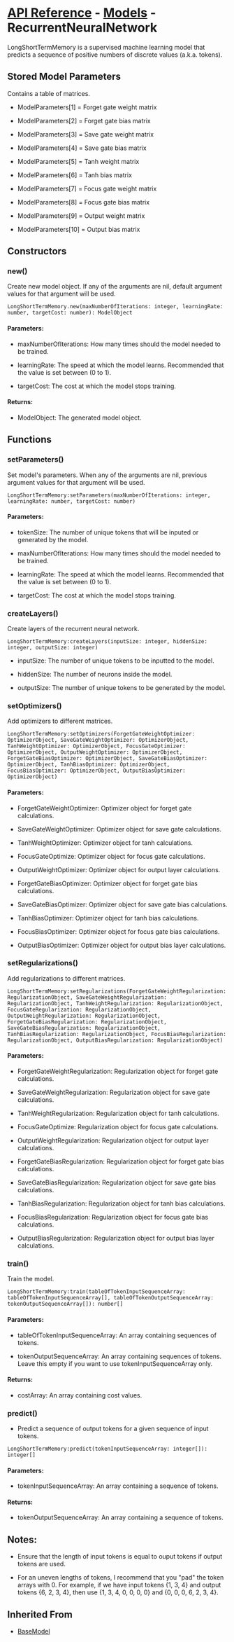 # [API Reference](../../API.md) - [Models](../Models.md) - RecurrentNeuralNetwork

LongShortTermMemory is a supervised machine learning model that predicts a sequence of positive numbers of discrete values (a.k.a. tokens).

## Stored Model Parameters

Contains a table of matrices.  

* ModelParameters[1] = Forget gate weight matrix

* ModelParameters[2] = Forget gate bias matrix

* ModelParameters[3] = Save gate weight matrix

* ModelParameters[4] = Save gate bias matrix

* ModelParameters[5] = Tanh weight matrix
	
* ModelParameters[6] = Tanh bias matrix
	
* ModelParameters[7] = Focus gate weight matrix
	
* ModelParameters[8] = Focus gate bias matrix
	
* ModelParameters[9] = Output weight matrix
	
* ModelParameters[10] = Output bias matrix

## Constructors

### new()

Create new model object. If any of the arguments are nil, default argument values for that argument will be used.

```
LongShortTermMemory.new(maxNumberOfIterations: integer, learningRate: number, targetCost: number): ModelObject
```

#### Parameters:

* maxNumberOfIterations: How many times should the model needed to be trained.

* learningRate: The speed at which the model learns. Recommended that the value is set between (0 to 1).

* targetCost: The cost at which the model stops training.

#### Returns:

* ModelObject: The generated model object.

## Functions

### setParameters()

Set model's parameters. When any of the arguments are nil, previous argument values for that argument will be used.

```
LongShortTermMemory:setParameters(maxNumberOfIterations: integer, learningRate: number, targetCost: number)
```

#### Parameters:

* tokenSize: The number of unique tokens that will be inputed or generated by the model.

* maxNumberOfIterations: How many times should the model needed to be trained.

* learningRate: The speed at which the model learns. Recommended that the value is set between (0 to 1).

* targetCost: The cost at which the model stops training.

### createLayers()

Create layers of the recurrent neural network.

```
LongShortTermMemory:createLayers(inputSize: integer, hiddenSize: integer, outputSize: integer)
```

* inputSize: The number of unique tokens to be inputted to the model.

* hiddenSize: The number of neurons inside the model.

* outputSize: The number of unique tokens to be generated by the model.

### setOptimizers()

Add optimizers to different matrices.

```
LongShortTermMemory:setOptimizers(ForgetGateWeightOptimizer: OptimizerObject, SaveGateWeightOptimizer: OptimizerObject, TanhWeightOptimizer: OptimizerObject, FocusGateOptimizer: OptimizerObject, OutputWeightOptimizer: OptimizerObject, ForgetGateBiasOptimizer: OptimizerObject, SaveGateBiasOptimizer: OptimizerObject, TanhBiasOptimizer: OptimizerObject, FocusBiasOptimizer: OptimizerObject, OutputBiasOptimizer: OptimizerObject)
```

#### Parameters:

* ForgetGateWeightOptimizer: Optimizer object for forget gate calculations.

* SaveGateWeightOptimizer: Optimizer object for save gate calculations.
  
* TanhWeightOptimizer: Optimizer object for tanh calculations.

* FocusGateOptimize: Optimizer object for focus gate calculations.
  
* OutputWeightOptimizer: Optimizer object for output layer calculations.

* ForgetGateBiasOptimizer: Optimizer object for forget gate bias calculations.

* SaveGateBiasOptimizer: Optimizer object for save gate bias calculations.

* TanhBiasOptimizer: Optimizer object for tanh bias calculations.

* FocusBiasOptimizer: Optimizer object for focus gate bias calculations.

* OutputBiasOptimizer: Optimizer object for output bias layer calculations.

### setRegularizations()

Add regularizations to different matrices.

```
LongShortTermMemory:setRegularizations(ForgetGateWeightRegularization: RegularizationObject, SaveGateWeightRegularization: RegularizationObject, TanhWeightRegularization: RegularizationObject, FocusGateRegularization: RegularizationObject, OutputWeightRegularization: RegularizationObject, ForgetGateBiasRegularization: RegularizationObject, SaveGateBiasRegularization: RegularizationObject, TanhBiasRegularization: RegularizationObject, FocusBiasRegularization: RegularizationObject, OutputBiasRegularization: RegularizationObject)
```

#### Parameters:

* ForgetGateWeightRegularization: Regularization object for forget gate calculations.

* SaveGateWeightRegularization: Regularization object for save gate calculations.
  
* TanhWeightRegularization: Regularization object for tanh calculations.

* FocusGateOptimize: Regularization object for focus gate calculations.
  
* OutputWeightRegularization: Regularization object for output layer calculations.

* ForgetGateBiasRegularization: Regularization object for forget gate bias calculations.

* SaveGateBiasRegularization: Regularization object for save gate bias calculations.

* TanhBiasRegularization: Regularization object for tanh bias calculations.

* FocusBiasRegularization: Regularization object for focus gate bias calculations.

* OutputBiasRegularization: Regularization object for output bias layer calculations.

### train()

Train the model. 

```
LongShortTermMemory:train(tableOfTokenInputSequenceArray: tableOfTokenInputSequenceArray[], tableOfTokenOutputSequenceArray: tokenOutputSequenceArray[]): number[]
```
#### Parameters:

* tableOfTokenInputSequenceArray: An array containing sequences of tokens.

* tokenOutputSequenceArray: An array containing sequences of tokens. Leave this empty if you want to use tokenInputSequenceArray only.

#### Returns:

* costArray: An array containing cost values.

### predict()

* Predict a sequence of output tokens for a given sequence of input tokens.

```
LongShortTermMemory:predict(tokenInputSequenceArray: integer[]): integer[]
```

#### Parameters:

* tokenInputSequenceArray: An array containing a sequence of tokens.

#### Returns:

* tokenOutputSequenceArray: An array containing a sequence of tokens.

## Notes:

* Ensure that the length of input tokens is equal to ouput tokens if output tokens are used.

* For an uneven lengths of tokens, I recommend that you "pad" the token arrays with 0. For example, if we have input tokens {1, 3, 4} and output tokens {6, 2, 3, 4}, then use {1, 3, 4, 0, 0, 0, 0} and {0, 0, 0, 6, 2, 3, 4}.

## Inherited From

* [BaseModel](BaseModel.md)
